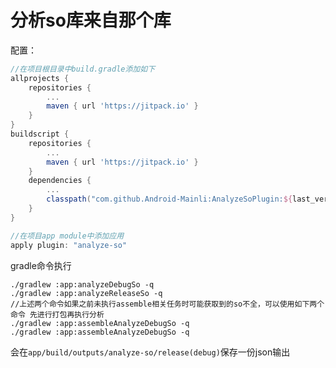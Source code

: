 # 分析so库来自那个库

配置：

```groovy
//在项目根目录中build.gradle添加如下
allprojects {
    repositories {
        ...
        maven { url 'https://jitpack.io' }
    }
}
buildscript {
    repositories {
        ...
        maven { url 'https://jitpack.io' }
    }
    dependencies {
        ...
        classpath("com.github.Android-Mainli:AnalyzeSoPlugin:${last_version}")
    }
}

//在项目app module中添加应用
apply plugin: "analyze-so"
```

gradle命令执行

```shell
./gradlew :app:analyzeDebugSo -q
./gradlew :app:analyzeReleaseSo -q
//上述两个命令如果之前未执行assemble相关任务时可能获取到的so不全，可以使用如下两个命令 先进行打包再执行分析
./gradlew :app:assembleAnalyzeDebugSo -q
./gradlew :app:assembleAnalyzeDebugSo -q
```

会在`app/build/outputs/analyze-so/release(debug)`保存一份json输出

